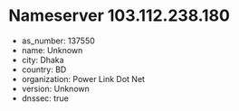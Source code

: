 # Nameserver 103.112.238.180

* as_number: 137550
* name: Unknown
* city: Dhaka
* country: BD
* organization: Power Link Dot Net
* version: Unknown
* dnssec: true
